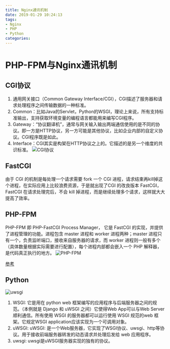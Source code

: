 ```yaml
---
title: Nginx通讯机制
date: 2019-01-29 10:24:13
tags:
- Nginx
- PHP
- Python
categories: 
---
```

# PHP-FPM与Nginx通讯机制
## CGI协议
1. 通用网关接口（Common Gateway Interface/CGI），CGI描述了服务器和请求处理程序之间传输数据的一种标准。
2. Common：比如Java的Servlet，Python的WSGI，理论上来说，所有支持标准输出，支持获取环境变量的编程语言都能用来编写CGI程序。
3. Gateway：“协议翻译机”，通常与网关输入输出两端通信使用的是不同的协议。即一方是HTTP协议，另一方可能是其他协议，比如企业内部的自定义协议。CGI程序既是如此。
4. Interface：CGI其实是构架在HTTP协议之上的。它描述的是另一个维度的共识标准。
![CGI协议](https://upload-images.jianshu.io/upload_images/14827444-f0701b0970040921.png?imageMogr2/auto-orient/strip%7CimageView2/2/w/1240)

## FastCGI
由于 CGI 的机制是每处理一个请求需要 fork 一个 CGI 进程，请求结束再kill掉这个进程，在实际应用上比较浪费资源，于是就出现了CGI 的改良版本 FastCGI，FastCGI 在请求处理完后，不会 kill 掉进程，而是继续处理多个请求，这样就大大提高了效率。

## PHP-FPM
PHP-FPM 即 PHP-FastCGI Process Manager， 它是 FastCGI 的实现，并提供了进程管理的功能。进程包含 master 进程和 worker 进程两种；master 进程只有一个，负责监听端口，接收来自服务器的请求，而 worker 进程则一般有多个（具体数量根据实际需要进行配置），每个进程内部都会嵌入一个 PHP 解释器，是代码真正执行的地方。
![PHP-FPM](https://upload-images.jianshu.io/upload_images/14827444-13be702b80b58d3f.png?imageMogr2/auto-orient/strip%7CimageView2/2/w/1240)

[参考](https://segmentfault.com/a/1190000018048956)

## Python
![uwsgi](https://upload-images.jianshu.io/upload_images/3240886-313fd9b1018241f3.png?imageMogr2/auto-orient/strip%7CimageView2/2/w/682)

1. WSGI: 它是用在 python web 框架编写的应用程序与后端服务器之间的规范。（本例就是 Django 和 uWSGI 之间）它使得Web App可以与Web Server顺利通信。所有使用 WSGI 的服务器都可以运行使用 WSGI 规范的web 框架。它规定WSGI application应该实现为一个可调用对象。
2. uWSGI: uWSGI: 是一个Web服务器，它实现了WSGI协议、uwsgi、http等协议。用于接收前端服务器转发的动态请求并处理后发给 web 应用程序。
3. uwsgi: uwsgi是uWSGI服务器实现的独有的协议。
